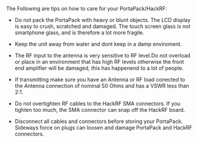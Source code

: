 The Following are tips on how to care for your PortaPack/HackRF:

* Do not pack the PortaPack with heavy or blunt objects. The LCD display is easy to crush, scratched  and damaged. The touch screen glass is not smartphone glass, and is therefore  a lot more fragile.

* Keep the unit away from water and dont keep in a damp enviroment.

* The RF input to the antenna is very sensitive to RF level.Do not overload or place in an environment that has high RF levels otherwise the front end amplifier will be damaged, this has happenend to a lot of people.

* If transmitting make sure you have an Antenna or RF load conected to the Antenna connection of nominal 50 Ohms and has a VSWR less than 2:1. 

* Do not overtighten RF cables to the HackRF SMA connectors. If you tighten too much, the SMA connector can snap off the HackRF board.

* Disconnect all cables and connectors before storing your PortaPack. Sideways force on plugs can loosen and damage PortaPack and HackRF connectors.